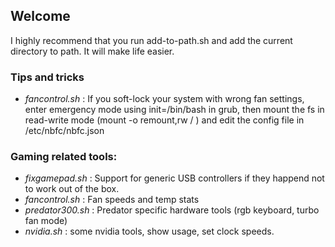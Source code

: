 ## Welcome

I highly recommend that you run add-to-path.sh and add the current directory to path. It will make life easier.


### Tips and tricks
- *fancontrol.sh* : If you soft-lock your system with wrong fan settings, enter emergency mode using init=/bin/bash in grub, then mount the fs in read-write mode (mount -o remount,rw / ) and edit the config file in /etc/nbfc/nbfc.json 

### Gaming related tools:
- *fixgamepad.sh* : Support for generic USB controllers if they happend not to work out of the box.
- *fancontrol.sh* : Fan speeds and temp stats
- *predator300.sh* : Predator specific hardware tools (rgb keyboard, turbo fan mode)
- *nvidia.sh* : some nvidia tools, show usage, set clock speeds.  